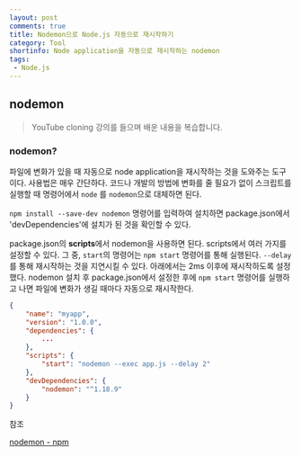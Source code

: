 ```yaml
---
layout: post
comments: true
title: Nodemon으로 Node.js 자동으로 재시작하기
category: Tool
shortinfo: Node application을 자동으로 재시작하는 nodemon
tags:
 - Node.js
---
```




## nodemon

> YouTube cloning 강의를 들으며 배운 내용을 복습합니다.



### nodemon?

파일에 변화가 있을 때 자동으로 node application을 재시작하는 것을 도와주는 도구이다. 사용법은 매우 간단하다. 코드나 개발의 방법에 변화를 줄 필요가 없이 스크립트를 실행할 때 명령어에서  `node` 를 `nodemon`으로 대체하면 된다.  

 `npm install --save-dev nodemon`  명령어를 입력하여 설치하면  package.json에서 'devDependencies'에 설치가 된 것을 확인할 수 있다. 



package.json의 **scripts**에서 nodemon을 사용하면 된다. scripts에서 여러 가지를 설정할 수 있다. 그 중, `start`의 명령어는 `npm start` 명령어를 통해 실행된다.  `--delay` 를 통해 재시작하는 것을 지연시킬 수 있다. 아래에서는 2ms 이후에 재시작하도록 설정했다. nodemon 설치 후 package.json에서 설정한 후에 `npm start` 명령어를 실행하고 나면 파일에 변화가 생길 때마다 자동으로 재시작한다.

```json
{
    "name": "myapp",
    "version": "1.0.0",   
    "dependencies": {
        ...
    },
    "scripts": {
        "start": "nodemon --exec app.js --delay 2"
    },
    "devDependencies": {
        "nodemon": "^1.18.9"
    }
}

```



참조  

[nodemon - npm](https://www.npmjs.com/package/nodemon)
